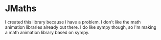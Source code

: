 # JMaths
I created this library because I have a problem. I don't like the math animation libraries already out there. I do like sympy though, so I'm making a math animation library based on sympy.
